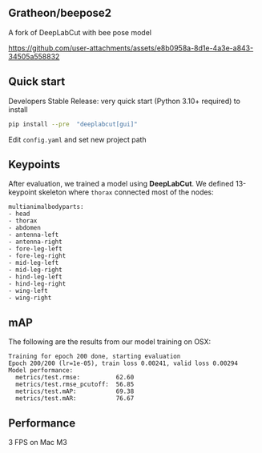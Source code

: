 ## Gratheon/beepose2

A fork of DeepLabCut with bee pose model

https://github.com/user-attachments/assets/e8b0958a-8d1e-4a3e-a843-34505a558832




## Quick start

Developers Stable Release: very quick start (Python 3.10+ required) to install 

```bash
pip install --pre  "deeplabcut[gui]"
```

Edit `config.yaml` and set new project path

## Keypoints
After evaluation, we trained a model using **DeepLabCut**. We defined 13-keypoint skeleton where `thorax` connected most of the nodes:
```
multianimalbodyparts:
- head
- thorax
- abdomen
- antenna-left
- antenna-right
- fore-leg-left
- fore-leg-right
- mid-leg-left
- mid-leg-right
- hind-leg-left
- hind-leg-right
- wing-left
- wing-right
```

## mAP
The following are the results from our model training on OSX:

```
Training for epoch 200 done, starting evaluation
Epoch 200/200 (lr=1e-05), train loss 0.00241, valid loss 0.00294
Model performance:
  metrics/test.rmse:          62.60
  metrics/test.rmse_pcutoff:  56.85
  metrics/test.mAP:           69.38
  metrics/test.mAR:           76.67
```
## Performance
3 FPS on Mac M3